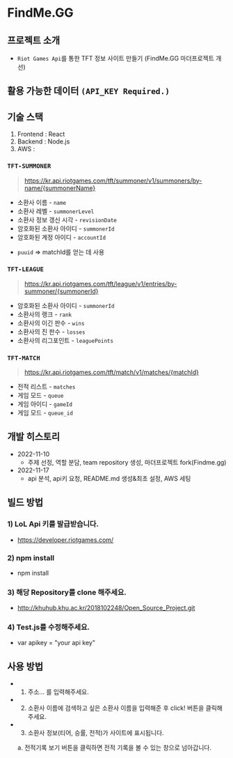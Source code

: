 
# FindMe.GG

## 프로젝트 소개

- `Riot Games Api`를 통한 TFT 정보 사이트 만들기 (FindMe.GG 마더프로젝트 개선)

## 활용 가능한 데이터 `(API_KEY Required.)`

## 기술 스택
  1. Frontend : React
  2. Backend : Node.js
  3. AWS : 

### `TFT-SUMMONER`

> https://kr.api.riotgames.com/tft/summoner/v1/summoners/by-name/{summonerName}

- 소환사 이름 - `name`
- 소환사 레벨 - `summonerLevel`
- 소환사 정보 갱신 시각 - `revisionDate`
- 암호화된 소환사 아이디 - `summonerId`
- 암호화된 계정 아이디 - `accountId`
* `puuid` => matchId를 얻는 데 사용

### `TFT-LEAGUE`

> https://kr.api.riotgames.com/tft/league/v1/entries/by-summoner/{summonerId}

- 암호화된 소환사 아이디 - `summonerId`
- 소환사의 랭크 - `rank`
- 소환사의 이긴 판수 - `wins`
- 소환사의 진 판수 - `losses`
- 소환사의 리그포인트 - `leaguePoints`

### `TFT-MATCH`

> https://kr.api.riotgames.com/tft/match/v1/matches/{matchId}

- 전적 리스트 - `matches`
- 게임 모드 - `queue`
- 게임 아이디 - `gameId`
- 게임 모드 - `queue_id`


## 개발 히스토리 
- 2022-11-10
  - 주제 선정, 역할 분담, team repository 생성, 마더프로젝트 fork(Findme.gg)
- 2022-11-17
  - api 분석, api키 요청, README.md 생성&최초 설정, AWS 세팅


## 빌드 방법

### 1) LoL Api 키를 발급받습니다. 

  - https://developer.riotgames.com/

### 2) npm install

  - npm install

### 3) 해당 Repository를 clone 해주세요.

  - http://khuhub.khu.ac.kr/2018102248/Open_Source_Project.git

### 4) Test.js를 수정해주세요.

  - var apikey = "your api key"

## 사용 방법

  - 1) 주소... 를 입력해주세요.

  - 2) 소환사 이름에 검색하고 싶은 소환사 이름을 입력해준 후 click! 버튼을 클릭해주세요.

  - 3) 소환사 정보(티어, 승률, 전적)가 사이트에 표시됩니다.

      a. 전적기록 보기 버튼을 클릭하면 전적 기록을 볼 수 있는 창으로 넘아갑니다.

